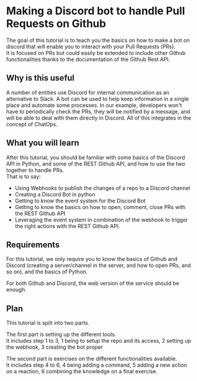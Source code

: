 # Making a Discord bot to handle Pull Requests on Github
The goal of this tutorial is to teach you the basics on how to make a bot on discord that will enable you to interact with your Pull Requests (PRs).  
It is focused on PRs but could easily be extended to include other Github functionalities thanks to the documentation of the Github Rest API.

## Why is this useful
A number of entities use Discord for internal communication as an alternative to Slack. A bot can be used to help keep information in a single place and automate some processes. In our example, developers won't have to periodically check the PRs, they will be notified by a message, and will be able to deal with them directly in Discord. All of this integrates in the concept of ChatOps.

## What you will learn
After this tutorial, you should be familiar with some basics of the Discord API in Python, and some of the REST Github API, and how to use the two together to handle PRs.  
That is to say:
- Using Webhooks to publish the changes of a repo to a Discord channel
- Creating a Discord Bot in python
- Getting to know the event system for the Discord Bot
- Getting to know the basics on how to open, comment, close PRs with the REST Github API
- Leveraging the event system in combination of the webhook to trigger the right actions with the REST Github API.

## Requirements
For this tutorial, we only require you to know the basics of Github and Discord (creating a server/channel in the server, and how to open PRs, and so on), and the basics of Python.

For both Github and Discord, the web version of the service should be enough.

## Plan
This tutorial is spilt into two parts.  

The first part is setting up the different tools.  
It includes step 1 to 3, 1 being to setup the repo and its access, 2 setting up the webhook, 3 creating the bot proper

The second part is exercises on the different functionalities available.  
It includes step 4 to 6, 4 being adding a command, 5 adding a new action on a reaction, 6 combining the knowledge on a final exercise.
